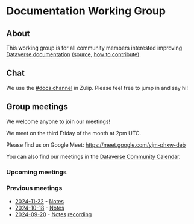 # Documentation Working Group

## About

This working group is for all community members interested improving [Dataverse documentation](https://guides.dataverse.org) ([source](https://github.com/IQSS/dataverse/tree/develop/doc/sphinx-guides/source), [how to contribute](https://guides.dataverse.org/en/latest/contributor/documentation.html)).

## Chat

We use the [#docs channel][] in Zulip. Please feel free to jump in and say hi!

[#docs channel]: https://dataverse.zulipchat.com/#narrow/stream/446770-docs

## Group meetings

We welcome anyone to join our meetings!

We meet on the third Friday of the month at 2pm UTC.

Please find us on Google Meet: <https://meet.google.com/yjm-phxw-deb>

You can also find our meetings in the [Dataverse Community Calendar][].

[Dataverse Community Calendar]: https://calendar.google.com/calendar/embed?src=c_udn4tonm401kgjjre4jl4ja0cs%40group.calendar.google.com&ctz=America%2FNew_York

### Upcoming meetings

### Previous meetings

- [2024-11-22](https://time.is/compare/1500_22_Nov_2024_in_UTC) - [Notes](https://docs.google.com/document/d/1oP3v0iHBDIsvrkPWOr524sdweCv9nfOsb6KWA-oojXo/edit?usp=sharing)
- [2024-10-18](https://time.is/compare/1300_18_Oct_2024_in_UTC) - [Notes](https://docs.google.com/document/d/1O1v9aMSCNe9ak2_Md2plfaJw42XJuIrb7l1-sSg4hus/edit?usp=sharing)
- [2024-09-20](https://time.is/compare/1400_20_Sep_2024_in_UTC) - [Notes](https://docs.google.com/document/d/1wUpmkOfQICuPQPbITqJ2oZSD2cSJBdHioEsaLck6_Es/edit?usp=sharing) [recording](https://harvard.zoom.us/rec/share/UBmb9Mzd_grPPsbX7jik54BGRMOHoskcVUab434u6FJOiyPE-fPN-AQjcWQmhSQ2.KAUPfDyco5S2aPzM)
